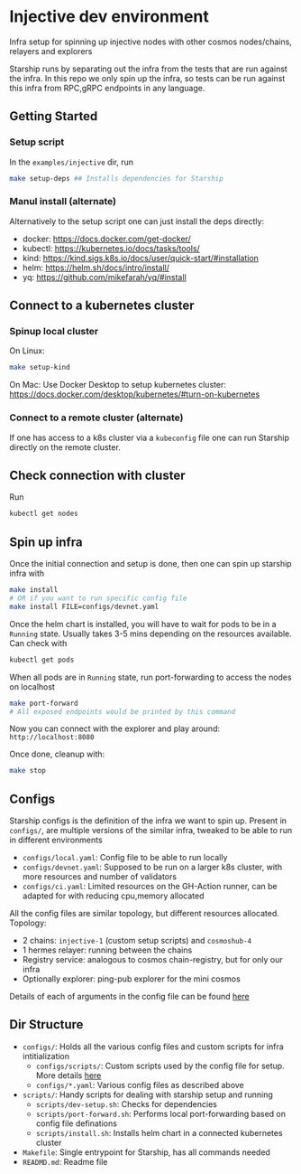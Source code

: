 # Injective dev environment
Infra setup for spinning up injective nodes with other cosmos nodes/chains, relayers and explorers

Starship runs by separating out the infra from the tests that are run against the infra.
In this repo we only spin up the infra, so tests can be run against this infra from RPC,gRPC endpoints in any language.

## Getting Started
### Setup script
In the `examples/injective` dir, run

```bash
make setup-deps ## Installs dependencies for Starship
```

### Manul install (alternate)
Alternatively to the setup script one can just install the deps directly:
* docker: https://docs.docker.com/get-docker/
* kubectl: https://kubernetes.io/docs/tasks/tools/
* kind: https://kind.sigs.k8s.io/docs/user/quick-start/#installation
* helm: https://helm.sh/docs/intro/install/
* yq: https://github.com/mikefarah/yq/#install

## Connect to a kubernetes cluster
### Spinup local cluster
On Linux:
```bash
make setup-kind
```

On Mac:
Use Docker Desktop to setup kubernetes cluster: https://docs.docker.com/desktop/kubernetes/#turn-on-kubernetes

### Connect to a remote cluster (alternate)
If one has access to a k8s cluster via a `kubeconfig` file one can run Starship directly on the remote cluster.

## Check connection with cluster
Run
```bash
kubectl get nodes
```

## Spin up infra
Once the initial connection and setup is done, then one can spin up starship infra with

```bash
make install
# OR if you want to run specific config file
make install FILE=configs/devnet.yaml
```

Once the helm chart is installed, you will have to wait for pods to be in a `Running` state. Usually takes 3-5 mins depending on the resources available.
Can check with
```bash
kubectl get pods
```

When all pods are in `Running` state, run port-forwarding to access the nodes on localhost
```bash
make port-forward
# All exposed endpoints would be printed by this command
```

Now you can connect with the explorer and play around: `http://localhost:8080`

Once done, cleanup with:
```bash
make stop
```

## Configs
Starship configs is the definition of the infra we want to spin up.
Present in `configs/`, are multiple versions of the similar infra, tweaked to be able to run in different environments
* `configs/local.yaml`: Config file to be able to run locally
* `configs/devnet.yaml`: Supposed to be run on a larger k8s cluster, with more resources and number of validators
* `configs/ci.yaml`: Limited resources on the GH-Action runner, can be adapted for with reducing cpu,memory allocated

All the config files are similar topology, but different resources allocated.
Topology:
* 2 chains: `injective-1` (custom setup scripts) and `cosmoshub-4`
* 1 hermes relayer: running between the chains
* Registry service: analogous to cosmos chain-registry, but for only our infra
* Optionally explorer: ping-pub explorer for the mini cosmos

Details of each of arguments in the config file can be found [here](https://starship.cosmology.tech/config/chains)

## Dir Structure
* `configs/`: Holds all the various config files and custom scripts for infra intitialization
  * `configs/scripts/`: Custom scripts used by the config file for setup. More details [here](https://starship.cosmology.tech/config/chains#scripts-optional)
  * `configs/*.yaml`: Various config files as described above
* `scripts/`: Handy scripts for dealing with starship setup and running
  * `scripts/dev-setup.sh`: Checks for dependencies
  * `scripts/port-forward.sh`: Performs local port-forwarding based on config file definations
  * `scripts/install.sh`: Installs helm chart in a connected kubernetes cluster
* `Makefile`: Single entrypoint for Starship, has all commands needed
* `READMD.md`: Readme file
